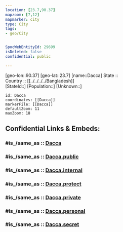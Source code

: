 ```yaml
---
location: [23.7,90.37] 
mapzoom: [7,12] 
mapmarker: city 
type: City
tags:
- geo/City


SpocWebEntityId: 29699
isDeleted: false
confidential: public

---
```

[geo-lon::90.37] 
[geo-lat::23.7] 
[name::Dacca] 
State ::  
Country :: [[../../../../Bangladesh]]  
[StateId::] 
[Population::] 
[Unknown::] 


```leaflet
id: Dacca
coordinates: [[Dacca]] 
markerFile: [[Dacca]] 
defaultZoom: 11 
maxZoom: 18
```


## Confidential Links & Embeds: 

### #is_/same_as :: [Dacca](/_Standards/Earth/Continent/Asia/Asia~South/Bangladesh/Divisions~Bangladesh/Dhaka/City/Dacca.md) 

### #is_/same_as :: [Dacca.public](/_public/Earth/Continent/Asia/Asia~South/Bangladesh/Divisions~Bangladesh/Dhaka/City/Dacca.public.md) 

### #is_/same_as :: [Dacca.internal](/_internal/Earth/Continent/Asia/Asia~South/Bangladesh/Divisions~Bangladesh/Dhaka/City/Dacca.internal.md) 

### #is_/same_as :: [Dacca.protect](/_protect/Earth/Continent/Asia/Asia~South/Bangladesh/Divisions~Bangladesh/Dhaka/City/Dacca.protect.md) 

### #is_/same_as :: [Dacca.private](/_private/Earth/Continent/Asia/Asia~South/Bangladesh/Divisions~Bangladesh/Dhaka/City/Dacca.private.md) 

### #is_/same_as :: [Dacca.personal](/_personal/Earth/Continent/Asia/Asia~South/Bangladesh/Divisions~Bangladesh/Dhaka/City/Dacca.personal.md) 

### #is_/same_as :: [Dacca.secret](/_secret/Earth/Continent/Asia/Asia~South/Bangladesh/Divisions~Bangladesh/Dhaka/City/Dacca.secret.md)


